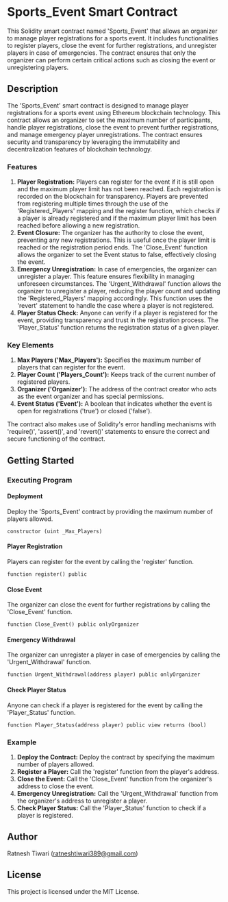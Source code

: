 # Sports_Event Smart Contract 

This Solidity smart contract named 'Sports_Event' that allows an organizer to manage player registrations for a sports event. It includes functionalities to register players, close the event for further registrations, and unregister players in case of emergencies. The contract ensures that only the organizer can perform certain critical actions such as closing the event or unregistering players.

## Description

The 'Sports_Event' smart contract is designed to manage player registrations for a sports event using Ethereum blockchain technology. This contract allows an organizer to set the maximum number of participants, handle player registrations, close the event to prevent further registrations, and manage emergency player unregistrations. The contract ensures security and transparency by leveraging the immutability and decentralization features of blockchain technology.

### Features 

1. **Player Registration:** Players can register for the event if it is still open and the maximum player limit has not been reached. Each registration is recorded on the blockchain for transparency. Players are prevented from registering multiple times through the use of the 'Registered_Players' mapping and the register function, which checks if a player is already registered and if the maximum player limit has been reached before allowing a new registration.
2. **Event Closure:** The organizer has the authority to close the event, preventing any new registrations. This is useful once the player limit is reached or the registration period ends. The 'Close_Event' function allows the organizer to set the Event status to false, effectively closing the event.
3. **Emergency Unregistration:** In case of emergencies, the organizer can unregister a player. This feature ensures flexibility in managing unforeseen circumstances. The 'Urgent_Withdrawal' function allows the organizer to unregister a player, reducing the player count and updating the 'Registered_Players' mapping accordingly. This function uses the 'revert' statement to handle the case where a player is not registered.
4. **Player Status Check:** Anyone can verify if a player is registered for the event, providing transparency and trust in the registration process. The 'Player_Status' function returns the registration status of a given player.

### Key Elements

1. **Max Players ('Max_Players'):** Specifies the maximum number of players that can register for the event.
2. **Player Count ('Players_Count'):** Keeps track of the current number of registered players.
3. **Organizer ('Organizer'):** The address of the contract creator who acts as the event organizer and has special permissions.
4. **Event Status ('Event'):** A boolean that indicates whether the event is open for registrations ('true') or closed ('false').

The contract also makes use of Solidity's error handling mechanisms with 'require()', 'assert()', and 'revert()' statements to ensure the correct and secure functioning of the contract.

## Getting Started

### Executing Program

#### Deployment 
Deploy the 'Sports_Event' contract by providing the maximum number of players allowed.
```
constructor (uint _Max_Players)
```
#### Player Registration
Players can register for the event by calling the 'register' function.
```
function register() public
```
#### Close Event
The organizer can close the event for further registrations by calling the 'Close_Event' function.
```
function Close_Event() public onlyOrganizer
```
#### Emergency Withdrawal
The organizer can unregister a player in case of emergencies by calling the 'Urgent_Withdrawal' function.
```
function Urgent_Withdrawal(address player) public onlyOrganizer
```
#### Check Player Status
Anyone can check if a player is registered for the event by calling the 'Player_Status' function.
```
function Player_Status(address player) public view returns (bool)
```
### Example

1. **Deploy the Contract:** Deploy the contract by specifying the maximum number of players allowed.
3. **Register a Player:** Call the 'register' function from the player's address.
4. **Close the Event:** Call the 'Close_Event' function from the organizer's address to close the event.
5. **Emergency Unregistration:** Call the 'Urgent_Withdrawal' function from the organizer's address to unregister a player.
6. **Check Player Status:** Call the 'Player_Status' function to check if a player is registered.


## Author
Ratnesh Tiwari
(ratneshtiwari389@gmail.com)


## License
This project is licensed under the MIT License.
